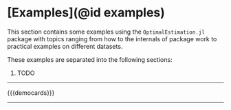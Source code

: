 # [Examples](@id examples)

This section contains some examples using the `OptimalEstimation.jl` package with topics ranging from how to the internals of package work to practical examples on different datasets.

These examples are separated into the following sections:

1. TODO

---

{{{democards}}}

---
